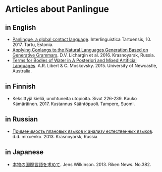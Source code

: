 # Articles about Panlingue

## in English

- [Panlingue, a global contact language](http://www.pandunia.info/makal/Panlingue_in_Interlinguistica_Tartuensis_10.pdf). Interlinguistica Tartuensis, 10. 2017. Tartu, Estonia.
- [Applying Conlangs to the Natural Languages Generation Based on Generative Grammars](http://scjournal.ru/articles/issn_1997-2911_2016_12-3_35.pdf). D.V. Lichargin et al. 2016. Krasnoyarsk, Russia.
- [Terms for Bodies of Water in A Posteriori and Mixed Artificial Languages](http://s3.amazonaws.com/academia.edu.documents/39789548/JUL2015fall_Libert___Moskovsky.pdf?AWSAccessKeyId=AKIAIWOWYYGZ2Y53UL3A&Expires=1498078623&Signature=uGDbvzaTsiPSh1hAozL5h53G%2B24%3D&response-content-disposition=inline%3B%20filename%3DTerms_for_Bodies_of_Water_in_A_Posterior.pdf). A.R. Libert & C. Moskovsky. 2015. University of Newcastle, Australia.

## in Finnish

- Keksittyjä kieliä, unohtuneita utopioita. Sivut 226-239. Kauko Kämäräinen. 2017. Kustannus Kääntöpuoli. Tampere, Suomi.

## in Russian

- [Применимость плановых языков к анализу естественных языков](http://elib.sfu-kras.ru/handle/2311/11853). d.d. mixcenko. 2013. Krasnoyarsk, Russia.

## in Japanese

- [本物の国際言語を求めて](http://www.pandunia.info/makal/RikenNews_No382_2013.png). Jens Wilkinson. 2013. Riken News. No.382.


